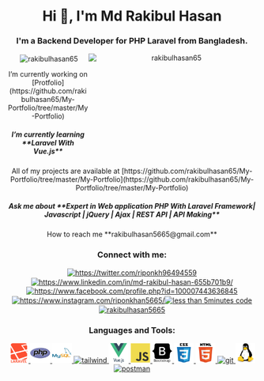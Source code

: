 <h1 align="center">Hi 👋, I'm Md Rakibul Hasan</h1>
<h3 align="center">I'm a Backend Developer for PHP Laravel from Bangladesh.</h3>
<div align="center">
<p><img align="right" height="200" width="340" display-inline-block src="https://github-readme-stats.vercel.app/api/top-langs?username=rakibulhasan65&show_icons=true&locale=en&layout=compact" alt="rakibulhasan65" /></p>

<p>&nbsp;<img align="center" height="200" width="410" src="https://github-readme-stats.vercel.app/api?username=rakibulhasan65&show_icons=true&locale=en" alt="rakibulhasan65" /></p>
</div>

<p align="center">I’m currently working on [Protfolio](https://github.com/rakibulhasan65/My-Portfolio/tree/master/My-Portfolio)</p>

<h5 align="center">I’m currently learning **Laravel With Vue.js**</h5>
<p align="center">All of my projects are available at [https://github.com/rakibulhasan65/My-Portfolio/tree/master/My-Portfolio](https://github.com/rakibulhasan65/My-Portfolio/tree/master/My-Portfolio)</P>

<h5 align="center">Ask me about **Expert in Web application PHP With Laravel Framework| Javascript | jQuery | Ajax | REST API | API Making**
</h5>
<p align="center">How to reach me **rakibulhasan5665@gmail.com**</p>
<h3 align="center">Connect with me:</h3>
<p align="center"><a href="https://twitter.com/https://twitter.com/riponkh96494559" target="blank"><img align="center" src="https://raw.githubusercontent.com/rahuldkjain/github-profile-readme-generator/master/src/images/icons/Social/twitter.svg" alt="https://twitter.com/riponkh96494559" height="30" width="40" /></a><a href="https://linkedin.com/in/https://www.linkedin.com/in/md-rakibul-hasan-655b701b9/" target="blank"><img align="center" src="https://raw.githubusercontent.com/rahuldkjain/github-profile-readme-generator/master/src/images/icons/Social/linked-in-alt.svg" alt="https://www.linkedin.com/in/md-rakibul-hasan-655b701b9/" height="30" width="40" /></a><a href="https://fb.com/https://www.facebook.com/profile.php?id=100007443636845" target="blank"><img align="center" src="https://raw.githubusercontent.com/rahuldkjain/github-profile-readme-generator/master/src/images/icons/Social/facebook.svg" alt="https://www.facebook.com/profile.php?id=100007443636845" height="30" width="40" /></a><a href="https://instagram.com/https://www.instagram.com/riponkhan5665/" target="blank"><img align="center" src="https://raw.githubusercontent.com/rahuldkjain/github-profile-readme-generator/master/src/images/icons/Social/instagram.svg" alt="https://www.instagram.com/riponkhan5665/" height="30" width="40" /></a><a href="https://www.youtube.com/c/less than 5minutes code" target="blank"><img align="center" src="https://raw.githubusercontent.com/rahuldkjain/github-profile-readme-generator/master/src/images/icons/Social/youtube.svg" alt="less than 5minutes code" height="30" width="40" /></a><a href="https://www.hackerrank.com/rakibulhasan5665" target="blank"><img align="center" src="https://raw.githubusercontent.com/rahuldkjain/github-profile-readme-generator/master/src/images/icons/Social/hackerrank.svg" alt="rakibulhasan5665" height="30" width="40" /></a>
</p>

<h3 align="center">Languages and Tools:</h3><p align="center"><a href="https://laravel.com/" target="_blank" rel="noreferrer"> <img src="https://raw.githubusercontent.com/devicons/devicon/master/icons/laravel/laravel-plain-wordmark.svg" alt="laravel" width="40" height="40"/> </a> <a href="https://www.php.net" target="_blank" rel="noreferrer"> <img src="https://raw.githubusercontent.com/devicons/devicon/master/icons/php/php-original.svg" alt="php" width="40" height="40"/> </a> <a href="https://www.mysql.com/" target="_blank" rel="noreferrer"> <img src="https://raw.githubusercontent.com/devicons/devicon/master/icons/mysql/mysql-original-wordmark.svg" alt="mysql" width="40" height="40"/> </a> <a href="https://tailwindcss.com/" target="_blank" rel="noreferrer"> <img src="https://www.vectorlogo.zone/logos/tailwindcss/tailwindcss-icon.svg" alt="tailwind" width="40" height="40"/> </a> <a href="https://vuejs.org/" target="_blank" rel="noreferrer"> <img src="https://raw.githubusercontent.com/devicons/devicon/master/icons/vuejs/vuejs-original-wordmark.svg" alt="vuejs" width="40" height="40"/> </a> <a href="https://developer.mozilla.org/en-US/docs/Web/JavaScript" target="_blank" rel="noreferrer"> <img src="https://raw.githubusercontent.com/devicons/devicon/master/icons/javascript/javascript-original.svg" alt="javascript" width="40" height="40"/> </a><a href="https://getbootstrap.com" target="_blank" rel="noreferrer"> <img src="https://raw.githubusercontent.com/devicons/devicon/master/icons/bootstrap/bootstrap-plain-wordmark.svg" alt="bootstrap" width="40" height="40"/> </a><a href="https://www.w3schools.com/css/" target="_blank" rel="noreferrer"> <img src="https://raw.githubusercontent.com/devicons/devicon/master/icons/css3/css3-original-wordmark.svg" alt="css3" width="40" height="40"/> </a> <a href="https://www.w3.org/html/" target="_blank" rel="noreferrer"> <img src="https://raw.githubusercontent.com/devicons/devicon/master/icons/html5/html5-original-wordmark.svg" alt="html5" width="40" height="40"/> </a> <a href="https://git-scm.com/" target="_blank" rel="noreferrer"> <img src="https://www.vectorlogo.zone/logos/git-scm/git-scm-icon.svg" alt="git" width="40" height="40"/> </a><a href="https://www.linux.org/" target="_blank" rel="noreferrer"> <img src="https://raw.githubusercontent.com/devicons/devicon/master/icons/linux/linux-original.svg" alt="linux" width="40" height="40"/> </a><a href="https://postman.com" target="_blank" rel="noreferrer"> <img src="https://www.vectorlogo.zone/logos/getpostman/getpostman-icon.svg" alt="postman" width="40" height="40"/> </a> </p>


